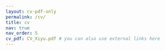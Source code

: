 ```yaml
---
layout: cv-pdf-only
permalink: /cv/
title: cv
nav: true
nav_order: 5
cv_pdf: CV_Xiyu.pdf # you can also use external links here
---
```

